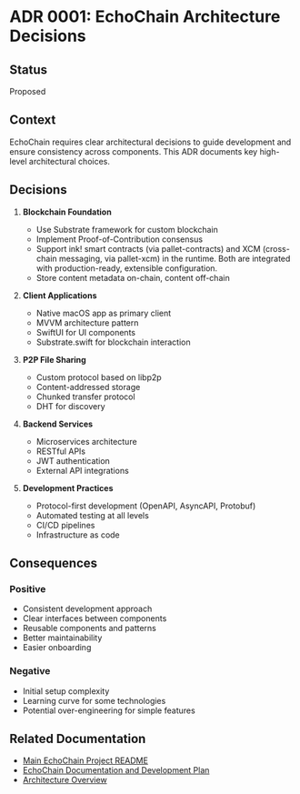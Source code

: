 # ADR 0001: EchoChain Architecture Decisions

## Status
Proposed

## Context
EchoChain requires clear architectural decisions to guide development and ensure consistency across components. This ADR documents key high-level architectural choices.

## Decisions

1. **Blockchain Foundation**
   - Use Substrate framework for custom blockchain
   - Implement Proof-of-Contribution consensus
   - Support ink! smart contracts (via pallet-contracts) and XCM (cross-chain messaging, via pallet-xcm) in the runtime. Both are integrated with production-ready, extensible configuration.
   - Store content metadata on-chain, content off-chain

2. **Client Applications**
   - Native macOS app as primary client
   - MVVM architecture pattern
   - SwiftUI for UI components
   - Substrate.swift for blockchain interaction

3. **P2P File Sharing**
   - Custom protocol based on libp2p
   - Content-addressed storage
   - Chunked transfer protocol
   - DHT for discovery

4. **Backend Services**
   - Microservices architecture
   - RESTful APIs
   - JWT authentication
   - External API integrations

5. **Development Practices**
   - Protocol-first development (OpenAPI, AsyncAPI, Protobuf)
   - Automated testing at all levels
   - CI/CD pipelines
   - Infrastructure as code

## Consequences

### Positive
- Consistent development approach
- Clear interfaces between components
- Reusable components and patterns
- Better maintainability
- Easier onboarding

### Negative
- Initial setup complexity
- Learning curve for some technologies
- Potential over-engineering for simple features

## Related Documentation

*   [Main EchoChain Project README](../../README.md)
*   [EchoChain Documentation and Development Plan](../EchoChain_Documentation_and_Development_Plan.md)
*   [Architecture Overview](../architecture.md)